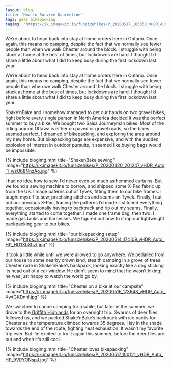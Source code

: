 ```yaml
---
layout: blog
title: "How to Survive Quarentine"
tags: gear bikepacking
tagimg: "https://ik.imagekit.io/funsizehikes/P_20200517_103058_vHDR_Auto_xvF4CBDI1.jpg?tr=w-320"
---
```


We’re about to head back into stay at home orders here in Ontario. Once again, this means no camping, despite the fact that we normally see fewer people than when we walk Chester around the block. I struggle with being stuck at home at the best of times, but lockdowns are hard. I thought I’d share a little about what I did to keep busy during the first lockdown last year. 


We’re about to head back into stay at home orders here in Ontario. Once again, this means no camping, despite the fact that we normally see fewer people than when we walk Chester around the block. I struggle with being stuck at home at the best of times, but lockdowns are hard. I thought I’d share a little about what I did to keep busy during the first lockdown last year. 

Shake’nBake and I somehow managed to get our hands on two gravel bikes, right before every single person in North America decided it was the perfect summer to buy a bike. We bought two Salsa Journeyman bikes. Most of the riding around Ottawa is either on paved or gravel roads, so the bikes seemed perfect. I dreamed of bikepacking, and exploring the area around my new home. But bikepacking bags are expensive, and with the sudden explosion of interest in outdoor pursuits, it seemed like buying bags would be impossible. 

{% include blogimg.html
 title="ShakenBake sewing"
 image="https://ik.imagekit.io/funsizehikes/P_20200420_201247_vHDR_Auto_1_wzU68NnzAo.jpg"
%}

I had no idea how to sew. I’d never even so much as hemmed curtains. But we found a sewing machine to borrow, and shipped some X-Pac fabric up from the US. I made paterns out of Tyvek, fitting them to our bike frames. I taught myself to sew, practising stitches and seams on Tyvek. Finally, I cut out our precious X-Pac, tracing the patterns I’d made. I stitched everything together, occasionally having to backtrack and rip out my seams. Finally, everything started to come together. I made one frame bag, then two. I made gas tanks and harnesses. We figured out how to strap our lightweight backpacking gear to our bikes. 

{% include blogimg.html
 title="our bikepacking setup"
 image="https://ik.imagekit.io/funsizehikes/P_20200514_174109_vHDR_Auto_HP_HO1XbXhzt.jpg"
%}

It took a little while until we were allowed to go anywhere. We pedalled from our house to some nearby crown land, stealth camping in a grove of trees. Chester rode in Shake’nBake’s backpack, looking exactly like a dog sticking its head out of a car window. He didn’t seem to mind that he wasn’t hiking: he was just happy to watch the world go by.

{% include blogimg.html
 title="Chester on a bike at our campsite"
 image="https://ik.imagekit.io/funsizehikes/P_20200516_173648_vHDR_Auto_XwtGKDnnl.jpg"
%}

We switched to canoe camping for a while, but later in the summer, we drove to the[ Griffith Highlands](https://bikepacking.com/routes/griffith-highland-overnighter/) for an overnight trip. Swarms of deer flies followed us, and we packed Shake’nBake’s backpack with ice packs for Chester as the temperature climbed towards 35 degrees. I lay in the shade towards the end of the route, fighting heat exhaustion. It wasn’t my favorite trip ever. But I’m excited to try it again this summer, before the deer flies are out and when it’s still cool. 


{% include blogimg.html
 title="Chester loves bikepacking"
 image="https://ik.imagekit.io/funsizehikes/P_20200517_100121_vHDR_Auto_HP_9VRYONspJ.jpg"
%}